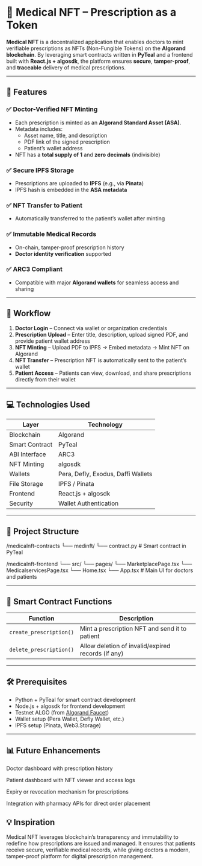 # 🏥 Medical NFT – Prescription as a Token

**Medical NFT** is a decentralized application that enables doctors to mint verifiable prescriptions as NFTs (Non-Fungible Tokens) on the **Algorand blockchain**. By leveraging smart contracts written in **PyTeal** and a frontend built with **React.js + algosdk**, the platform ensures **secure**, **tamper-proof**, and **traceable** delivery of medical prescriptions.

---

## 🚀 Features

### ✅ Doctor-Verified NFT Minting
- Each prescription is minted as an **Algorand Standard Asset (ASA)**.
- Metadata includes:
  - Asset name, title, and description
  - PDF link of the signed prescription
  - Patient’s wallet address
- NFT has a **total supply of 1** and **zero decimals** (indivisible)

### ✅ Secure IPFS Storage
- Prescriptions are uploaded to **IPFS** (e.g., via **Pinata**)
- IPFS hash is embedded in the **ASA metadata**

### ✅ NFT Transfer to Patient
- Automatically transferred to the patient’s wallet after minting

### ✅ Immutable Medical Records
- On-chain, tamper-proof prescription history
- **Doctor identity verification** supported

### ✅ ARC3 Compliant
- Compatible with major **Algorand wallets** for seamless access and sharing

---

## 🔗 Workflow

1. **Doctor Login** – Connect via wallet or organization credentials  
2. **Prescription Upload** – Enter title, description, upload signed PDF, and provide patient wallet address  
3. **NFT Minting** – Upload PDF to IPFS → Embed metadata → Mint NFT on Algorand  
4. **NFT Transfer** – Prescription NFT is automatically sent to the patient’s wallet  
5. **Patient Access** – Patients can view, download, and share prescriptions directly from their wallet  

---

## 💻 Technologies Used

| Layer           | Technology                          |
|----------------|-------------------------------------|
| Blockchain      | Algorand                            |
| Smart Contract  | PyTeal                              |
| ABI Interface   | ARC3                                |
| NFT Minting     | algosdk                             |
| Wallets         | Pera, Defly, Exodus, Daffi Wallets  |
| File Storage    | IPFS / Pinata                       |
| Frontend        | React.js + algosdk                  |
| Security        | Wallet Authentication               |

---

## 📂 Project Structure

/medicalnft-contracts
└── medinft/
    └── contract.py # Smart contract in PyTeal

/medicalnft-frontend
└── src/
    └── pages/
          └── MarketplacePage.tsx
          └── MedicalservicesPage.tsx
└── Home.tsx
└── App.tsx # Main UI for doctors and patients

---

## 🧠 Smart Contract Functions

| Function                       | Description                                        |
|-------------------------------|----------------------------------------------------|
| `create_prescription()`       | Mint a prescription NFT and send it to patient     |
| `delete_prescription()`       | Allow deletion of invalid/expired records (if any) |

---

## 🛠 Prerequisites

- Python + PyTeal for smart contract development
- Node.js + algosdk for frontend development
- Testnet ALGO (from [Algorand Faucet](https://bank.testnet.algorand.network/))
- Wallet setup (Pera Wallet, Defly Wallet, etc.)
- IPFS setup (Pinata, Web3.Storage)

---
## 📊 Future Enhancements
Doctor dashboard with prescription history

Patient dashboard with NFT viewer and access logs

Expiry or revocation mechanism for prescriptions

Integration with pharmacy APIs for direct order placement

## 💡 Inspiration
Medical NFT leverages blockchain’s transparency and immutability to redefine how prescriptions are issued and managed. It ensures that patients receive secure, verifiable medical records, while giving doctors a modern, tamper-proof platform for digital prescription management.
